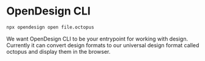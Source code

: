 # OpenDesign CLI

```bash
npx opendesign open file.octopus
```

We want OpenDesign CLI to be your entrypoint for working with design. Currently it can convert design formats to our universal design format called octopus and display them in the browser.
